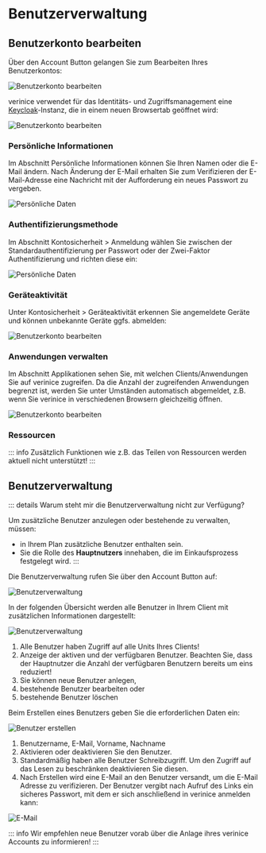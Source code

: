 <!-- © 2024 The Project Contributors - see AUTHORS.txt -->
# Benutzerverwaltung

## Benutzerkonto bearbeiten

Über den Account Button gelangen Sie zum Bearbeiten Ihres Benutzerkontos:

![Benutzerkonto bearbeiten](/assets/manual/account.de.png)

verinice verwendet für das Identitäts- und Zugriffsmanagement eine [Keycloak](https://www.keycloak.org/)-Instanz, die in einem neuen Browsertab geöffnet wird:

![Benutzerkonto bearbeiten](/assets/manual/account_management.de.png)

### Persönliche Informationen

Im Abschnitt Persönliche Informationen können Sie Ihren Namen oder die E-Mail ändern. Nach Änderung der E-Mail erhalten Sie zum Verifizieren der E-Mail-Adresse eine Nachricht mit der Aufforderung ein neues Passwort zu vergeben.

![Persönliche Daten](/assets/manual/account_profile.de.png)

### Authentifizierungsmethode

Im Abschnitt Kontosicherheit > Anmeldung wählen Sie zwischen der Standardauthentifizierung per Passwort oder der Zwei-Faktor Authentifizierung und richten diese ein:

![Persönliche Daten](/assets/manual/account_authentification.de.png)

### Geräteaktivität

Unter Kontosicherheit > Geräteaktivität erkennen Sie angemeldete Geräte und können unbekannte Geräte ggfs. abmelden:

![Benutzerkonto bearbeiten](/assets/manual/account_activity.de.png)

### Anwendungen verwalten

Im Abschnitt Applikationen sehen Sie, mit welchen Clients/Anwendungen Sie auf verinice zugreifen. Da die Anzahl der zugreifenden Anwendungen begrenzt ist, werden Sie unter Umständen automatisch abgemeldet, z.B. wenn Sie verinice in verschiedenen Browsern gleichzeitig öffnen.

![Benutzerkonto bearbeiten](/assets/manual/account_applications.de.png)

### Ressourcen

::: info Zusätzlich Funktionen wie z.B. das Teilen von Ressourcen werden aktuell nicht unterstützt!
:::

## Benutzerverwaltung

::: details Warum steht mir die Benutzerverwaltung nicht zur Verfügung?

Um zusätzliche Benutzer anzulegen oder bestehende zu verwalten, müssen:

- in Ihrem Plan zusätzliche Benutzer enthalten sein.
- Sie die Rolle des **Hauptnutzers** innehaben, die im Einkaufsprozess festgelegt wird.
:::

Die Benutzerverwaltung rufen Sie über den Account Button auf:

![Benutzerverwaltung](/assets/manual/accounts.de.png)

In der folgenden Übersicht werden alle Benutzer in Ihrem Client mit zusätzlichen Informationen dargestellt:

![Benutzerverwaltung](/assets/manual/accounts_list.de.png)

1. Alle Benutzer haben Zugriff auf alle Units Ihres Clients!
1. Anzeige der aktiven und der verfügbaren Benutzer. Beachten Sie, dass der Hauptnutzer die Anzahl der verfügbaren Benutzern bereits um eins reduziert!
1. Sie können neue Benutzer anlegen,
1. bestehende Benutzer bearbeiten oder
1. bestehende Benutzer löschen

Beim Erstellen eines Benutzers geben Sie die erforderlichen Daten ein:

![Benutzer erstellen](/assets/manual/accounts_create.de.png)

1. Benutzername, E-Mail, Vorname, Nachname
1. Aktivieren oder deaktivieren Sie den Benutzer.
1. Standardmäßig haben alle Benutzer Schreibzugriff. Um den Zugriff auf das Lesen zu beschränken deaktivieren Sie diesen.
1. Nach Erstellen wird eine E-Mail an den Benutzer versandt, um die E-Mail Adresse zu verifizieren. Der Benutzer vergibt nach Aufruf des Links ein sicheres Passwort, mit dem er sich anschließend in verinice anmelden kann:

![E-Mail](/assets/manual/accounts_email.de.png)

::: info Wir empfehlen neue Benutzer vorab über die Anlage ihres verinice Accounts zu informieren!
:::
